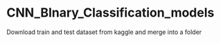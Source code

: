 # CNN_BInary_Classification_models
Download train and test dataset from kaggle and merge into a folder 
